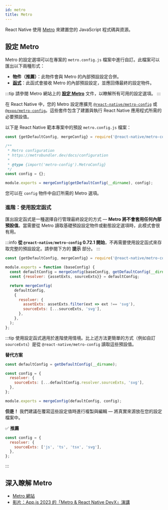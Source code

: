 ```yaml
---
id: metro
title: Metro
---
```


React Native 使用 [Metro](https://metrobundler.dev/) 來建置您的 JavaScript 程式碼與資源。

## 設定 Metro

Metro 的設定選項可以在專案的 `metro.config.js` 檔案中進行自訂。此檔案可以匯出以下兩種形式：

- **物件（推薦）**：此物件會與 Metro 的內部預設設定合併。
- [**函式**](#advanced-using-a-config-function)：此函式會接收 Metro 的內部預設設定，並應回傳最終的設定物件。

:::tip
請參閱 Metro 網站上的 [**設定 Metro**](https://metrobundler.dev/docs/configuration) 文件，以瞭解所有可用的設定選項。
:::

在 React Native 中，您的 Metro 設定應擴充 [`@react-native/metro-config`](https://www.npmjs.com/package/@react-native/metro-config) 或 [`@expo/metro-config`](https://www.npmjs.com/package/@expo/metro-config)。這些套件包含了建置與執行 React Native 應用程式所需的必要預設值。

以下是 React Native 範本專案中的預設 `metro.config.js` 檔案：

<!-- prettier-ignore -->

```js
const {getDefaultConfig, mergeConfig} = require('@react-native/metro-config');

/**
 * Metro configuration
 * https://metrobundler.dev/docs/configuration
 *
 * @type {import('metro-config').MetroConfig}
 */
const config = {};

module.exports = mergeConfig(getDefaultConfig(__dirname), config);
```

您可以在 `config` 物件中自訂所需的 Metro 選項。

### 進階：使用設定函式

匯出設定函式是一種選擇自行管理最終設定的方式 — **Metro 將不會套用任何內部預設值**。當需要從 Metro 讀取基礎預設設定物件或動態設定選項時，此模式會很有用。

:::info
**從 `@react-native/metro-config` 0.72.1 開始**，不再需要使用設定函式來存取完整的預設設定。請參閱下方的 **提示** 部分。
:::

<!-- prettier-ignore -->

```js
const {getDefaultConfig, mergeConfig} = require('@react-native/metro-config');

module.exports = function (baseConfig) {
  const defaultConfig = mergeConfig(baseConfig, getDefaultConfig(__dirname));
  const {resolver: {assetExts, sourceExts}} = defaultConfig;

  return mergeConfig(
    defaultConfig,
    {
      resolver: {
        assetExts: assetExts.filter(ext => ext !== 'svg'),
        sourceExts: [...sourceExts, 'svg'],
      },
    },
  );
};
```

:::tip
使用設定函式適用於進階使用情境。比上述方法更簡單的方式（例如自訂 `sourceExts`）是從 `@react-native/metro-config` 讀取這些預設值。

**替代方案**

<!-- prettier-ignore -->
```js
const defaultConfig = getDefaultConfig(__dirname);

const config = {
  resolver: {
    sourceExts: [...defaultConfig.resolver.sourceExts, 'svg'],
  },
};

module.exports = mergeConfig(defaultConfig, config);
```

**但是！** 我們建議在覆寫這些設定值時進行複製與編輯 — 將真實來源放在您的設定檔案中。

✅ **推薦**

<!-- prettier-ignore -->
```js
const config = {
  resolver: {
    sourceExts: ['js', 'ts', 'tsx', 'svg'],
  },
};
```

:::

## 深入瞭解 Metro

- [Metro 網站](https://metrobundler.dev/)
- [影片：App.js 2023 的「Metro & React Native DevX」演講](https://www.youtube.com/watch?v=c9D4pg0y9cI)